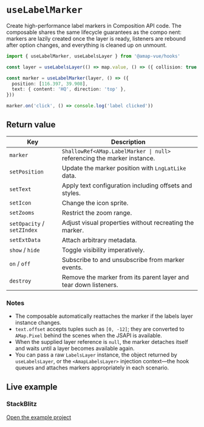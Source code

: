 # `useLabelMarker`

Create high-performance label markers in Composition API code. The composable shares the same lifecycle guarantees as the compo
nent: markers are lazily created once the layer is ready, listeners are rebound after option changes, and everything is cleaned
up on unmount.

```ts
import { useLabelMarker, useLabelsLayer } from '@amap-vue/hooks'

const layer = useLabelsLayer(() => map.value, () => ({ collision: true }))

const marker = useLabelMarker(layer, () => ({
  position: [116.397, 39.908],
  text: { content: 'HQ', direction: 'top' },
}))

marker.on('click', () => console.log('label clicked'))
```

## Return value

| Key | Description |
| --- | --- |
| `marker` | `ShallowRef<AMap.LabelMarker \| null>` referencing the marker instance. |
| `setPosition` | Update the marker position with `LngLatLike` data. |
| `setText` | Apply text configuration including offsets and styles. |
| `setIcon` | Change the icon sprite. |
| `setZooms` | Restrict the zoom range. |
| `setOpacity` / `setZIndex` | Adjust visual properties without recreating the marker. |
| `setExtData` | Attach arbitrary metadata. |
| `show` / `hide` | Toggle visibility imperatively. |
| `on` / `off` | Subscribe to and unsubscribe from marker events. |
| `destroy` | Remove the marker from its parent layer and tear down listeners. |

### Notes

- The composable automatically reattaches the marker if the labels layer instance changes.
- `text.offset` accepts tuples such as `[0, -12]`; they are converted to `AMap.Pixel` behind the scenes when the JSAPI is available.
- When the supplied layer reference is `null`, the marker detaches itself and waits until a layer becomes available again.
- You can pass a raw `LabelsLayer` instance, the object returned by `useLabelsLayer`, or the `<AmapLabelsLayer>` injection context—the hook queues and attaches markers appropriately in each scenario.

## Live example

<ClientOnly>
  <UseLabelMarkerHookDemo />
</ClientOnly>

<script setup lang="ts">
import UseLabelMarkerHookDemo from '../examples/hooks/UseLabelMarkerHookDemo.vue'
</script>

### StackBlitz

[Open the example project](https://stackblitz.com/github/your-org/amap-vue-kit/tree/main/examples/basic)
